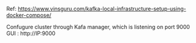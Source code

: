 Ref: https://www.vinsguru.com/kafka-local-infrastructure-setup-using-docker-compose/

Confugure cluster through Kafa manager, which is listening on port 9000
GUI : http://IP:9000
